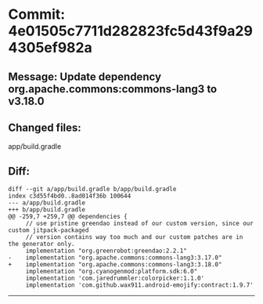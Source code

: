 # Commit: 4e01505c7711d282823fc5d43f9a294305ef982a
## Message: Update dependency org.apache.commons:commons-lang3 to v3.18.0
## Changed files:
app/build.gradle

## Diff:
```
diff --git a/app/build.gradle b/app/build.gradle
index c3d55f4bd0..8ad014f36b 100644
--- a/app/build.gradle
+++ b/app/build.gradle
@@ -259,7 +259,7 @@ dependencies {
     // use pristine greendao instead of our custom version, since our custom jitpack-packaged
     // version contains way too much and our custom patches are in the generator only.
     implementation "org.greenrobot:greendao:2.2.1"
-    implementation "org.apache.commons:commons-lang3:3.17.0"
+    implementation "org.apache.commons:commons-lang3:3.18.0"
     implementation "org.cyanogenmod:platform.sdk:6.0"
     implementation 'com.jaredrummler:colorpicker:1.1.0'
     implementation 'com.github.wax911.android-emojify:contract:1.9.7'
```
-----------------------------------
